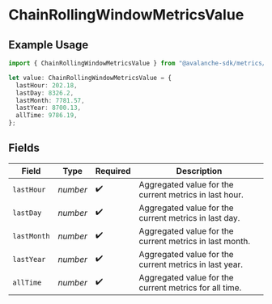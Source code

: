 # ChainRollingWindowMetricsValue

## Example Usage

```typescript
import { ChainRollingWindowMetricsValue } from "@avalanche-sdk/metrics/models/components";

let value: ChainRollingWindowMetricsValue = {
  lastHour: 202.18,
  lastDay: 8326.2,
  lastMonth: 7781.57,
  lastYear: 8700.13,
  allTime: 9786.19,
};
```

## Fields

| Field                                                   | Type                                                    | Required                                                | Description                                             |
| ------------------------------------------------------- | ------------------------------------------------------- | ------------------------------------------------------- | ------------------------------------------------------- |
| `lastHour`                                              | *number*                                                | :heavy_check_mark:                                      | Aggregated value for the current metrics in last hour.  |
| `lastDay`                                               | *number*                                                | :heavy_check_mark:                                      | Aggregated value for the current metrics in last day.   |
| `lastMonth`                                             | *number*                                                | :heavy_check_mark:                                      | Aggregated value for the current metrics in last month. |
| `lastYear`                                              | *number*                                                | :heavy_check_mark:                                      | Aggregated value for the current metrics in last year.  |
| `allTime`                                               | *number*                                                | :heavy_check_mark:                                      | Aggregated value for the current metrics for all time.  |